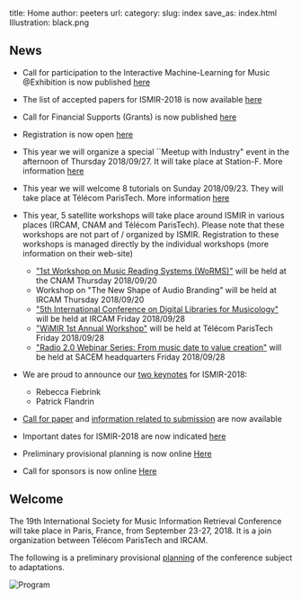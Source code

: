 title: Home
author: peeters
url:
category:
slug: index
save_as: index.html
Illustration: black.png

<!-- ![Alt Text]({filename}/images/ismir2018logo_black_long.png) -->


## News
- Call for participation to the Interactive Machine-Learning for Music @Exhibition is now published [here]({filename}/pages/callIMLME.md)
- The list of accepted papers for ISMIR-2018 is now available [here]({filename}/pages/eventsMainProgram.md)
- Call for Financial Supports (Grants) is now published [here]({filename}/pages/participantsFinancialSupports.md)
- Registration is now open [here]({filename}/pages/participantsRegistration.md)
- This year we will organize a special ``Meetup with Industry" event in the afternoon of Thursday 2018/09/27. It will take place at Station-F. More information [here]({filename}/pages/eventsMeetupIndustry.md)
- This year we will welcome 8 tutorials on Sunday 2018/09/23. They will take place at Télécom ParisTech. More information [here]({filename}/pages/eventsTutorials.md)
- This year, 5 satellite workshops will take place around ISMIR in various places (IRCAM, CNAM and Télécom ParisTech). Please note that these workshops are not part of / organized by ISMIR. Registration to these workshops is managed directly by the individual workshops (more information on their web-site)
	- ["1st Workshop on Music Reading Systems (WoRMS)"](https://sites.google.com/view/worms2018) will be held at the CNAM Thursday 2018/09/20
	- Workshop on "The New Shape of Audio Branding" will be held at IRCAM Thursday 2018/09/20
	- ["5th International Conference on Digital Libraries for Musicology"](https://dlfm.web.ox.ac.uk) will be held at IRCAM Friday 2018/09/28
	- ["WiMIR 1st Annual Workshop"](https://wimir.wordpress.com/2018/05/21/wimir-1st-annual-workshop/ ) will be held at Télécom ParisTech Friday 2018/09/28
	- ["Radio 2.0 Webinar Series: From music date to value creation"](http://www.rr20.fr/webinar-series-2018/mediadata/) will be held at SACEM headquarters Friday 2018/09/28

- We are proud to announce our [two keynotes](eventsKeynote.md) for ISMIR-2018:
	- Rebecca Fiebrink
	- Patrick Flandrin
- [Call for paper]({filename}/pages/callPapers.md) and [information related to submission]({filename}/pages/callSubmission.md) are now available
- Important dates for ISMIR-2018 are now indicated [here]({filename}/pages/importantdates.md)
- Preliminary provisional planning is now online [Here]({filename}/pages/eventsAtAGlance.md)
- Call for sponsors is now online [Here]({filename}/pages/partnersCall.md)



## Welcome

The 19th International Society for Music Information Retrieval Conference will take place in Paris, France, from September 23-27, 2018.
It is a join organization between Télécom ParisTech and IRCAM.

The following is a preliminary provisional [planning]({filename}/pages/eventsAtAGlance.md) of the conference subject to adaptations.

![Program]({filename}/images/program3.png)



